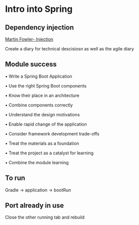 # Intro into Spring

## Dependency injection

[Martin Fowler- Injection](https://www.martinfowler.com/articles/injection.html)

Create a diary for technical descisiosn as well as the agile diary

## Module success

• Write a Spring Boot Application

• Use the right Spring Boot components

• Know their place in an architecture

• Combine components correctly

• Understand the design motivations

• Enable rapid change of the application

• Consider framework development trade-offs

• Treat the materials as a foundation

• Treat the project as a catalyst for learning

• Combine the module learning

## To run

Gradle -> application -> bootRun

## Port already in use

Close the other running tab and rebuild

